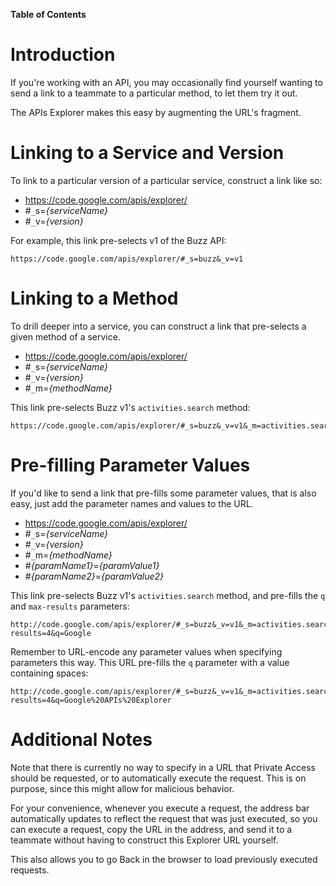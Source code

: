 **Table of Contents**


# Introduction #

If you're working with an API, you may occasionally find yourself wanting to send a link to a teammate to a particular method, to let them try it out.

The APIs Explorer makes this easy by augmenting the URL's fragment.

# Linking to a Service and Version #

To link to a particular version of a particular service, construct a link like so:

  * https://code.google.com/apis/explorer/
  * #`_`s=_{serviceName}_
  * #`_`v=_{version}_

For example, this link pre-selects v1 of the Buzz API:

```
https://code.google.com/apis/explorer/#_s=buzz&_v=v1
```

# Linking to a Method #

To drill deeper into a service, you can construct a link that pre-selects a given method of a service.

  * https://code.google.com/apis/explorer/
  * #`_`s=_{serviceName}_
  * #`_`v=_{version}_
  * #`_`m=_{methodName}_

This link pre-selects Buzz v1's `activities.search` method:

```
https://code.google.com/apis/explorer/#_s=buzz&_v=v1&_m=activities.search
```

# Pre-filling Parameter Values #

If you'd like to send a link that pre-fills some parameter values, that is also easy, just add the parameter names and values to the URL.

  * https://code.google.com/apis/explorer/
  * #`_`s=_{serviceName}_
  * #`_`v=_{version}_
  * #`_`m=_{methodName}_
  * #_{paramName1}_=_{paramValue1}_
  * #_{paramName2}_=_{paramValue2}_

This link pre-selects Buzz v1's `activities.search` method, and pre-fills the `q` and `max-results` parameters:

```
http://code.google.com/apis/explorer/#_s=buzz&_v=v1&_m=activities.search&alt=json&max-results=4&q=Google
```

Remember to URL-encode any parameter values when specifying parameters this way. This URL pre-fills the `q` parameter with a value containing spaces:

```
http://code.google.com/apis/explorer/#_s=buzz&_v=v1&_m=activities.search&max-results=4&q=Google%20APIs%20Explorer
```

# Additional Notes #

Note that there is currently no way to specify in a URL that Private Access should be requested, or to automatically execute the request. This is on purpose, since this might allow for malicious behavior.

For your convenience, whenever you execute a request, the address bar automatically updates to reflect the request that was just executed, so you can execute a request, copy the URL in the address, and send it to a teammate without having to construct this Explorer URL yourself.

This also allows you to go Back in the browser to load previously executed requests.